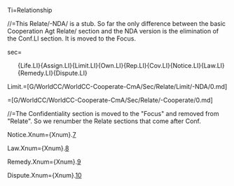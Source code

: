 Ti=Relationship

//=This Relate/-NDA/ is a stub. So far the only difference between the basic Cooperation Agt Relate/ section and the NDA version is the elimination of the Conf.LI section.  It is moved to the Focus.  

sec=<ol>{Life.LI}{Assign.LI}{Limit.LI}{Own.LI}{Rep.LI}{Cov.LI}{Notice.LI}{Law.LI}{Remedy.LI}{Dispute.LI}</ol>

Limit.=[G/WorldCC/WorldCC-Cooperate-CmA/Sec/Relate/Limit/-NDA/0.md]

=[G/WorldCC/WorldCC-Cooperate-CmA/Sec/Relate/-Cooperate/0.md]

//=The Confidentiality section is moved to the "Focus" and removed from "Relate".  So we renumber the Relate sections that come after Conf.

Notice.Xnum={Xnum}.<a href="#Notice.Sec" class="xref">7</a>

Law.Xnum={Xnum}.<a href="#Law.Sec" class="xref">8</a>

Remedy.Xnum={Xnum}.<a href="#Remedy.Sec" class="xref">9</a>

Dispute.Xnum={Xnum}.<a href="#Dispute.Sec" class="xref">10</a>
